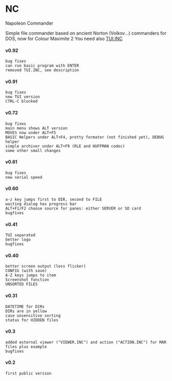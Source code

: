 # NC
 Napoleon Commander

Simple file commander based on ancient Norton (Volkov...) commanders for DOS, now for Colour Maximite 2
You need also [TUI.INC](https://github.com/jirsoft/TUI/blob/master/TUI.INC)

#### v0.92
	bug fixes
	can run basic program with ENTER
	removed TUI.INC, see description
	
#### v0.91
	bug fixes
	new TUI version
	CTRL-C blocked
	
#### v0.72
	bug fixes
	main menu shows ALT version
	MOVES now under ALT+F5
	BASIC Helpers under ALT+F4, pretty formater (not finished yet), DEBUG helper
	simple archiver under ALT+F9 (RLE and HUFFMAN codec)
	some other small changes

#### v0.61
	bug fixes
	new serial speed

#### v0.60
	a-z key jumps first to DIR, second to FILE
	waiting dialog has progress bar
	ALT+F1/F2 choose source for panes: either SERVER or SD card
	bugfixes
	
#### v0.41
	TUI separated
	better logo
	bugfixes

#### v0.40
	better screen output (less flicker)
	CONFIG (with save)
	A-Z keys jumps to item
	Screenshot function
	UNSORTED FILES
	
#### v0.31
	DATETIME for DIRs
	DIRs are in yellow
	case unsensitive sorting
	status for HIDDEN files

#### v0.3
	added external viewer ("VIEWER.INC") and action ("ACTION.INC") for MAR files plus example
	bugfixes


#### v0.2
	first public version
